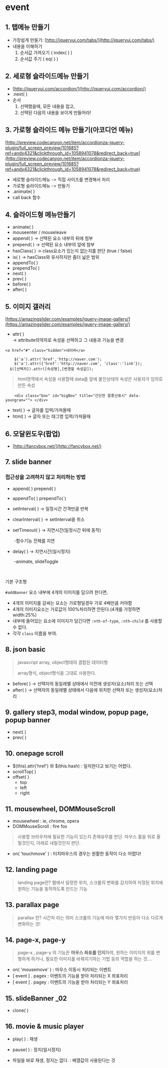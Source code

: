 # event

## 1. 탭메뉴 만들기

- 가장쉽게 만들기: [http://jqueryui.com/tabs/](http://jqueryui.com/tabs/)
- 내용을 이해하기
  1. 순서값 가져오기 (    index( )    )
  2. 순서값 주기 (    eq( )    )

## 2. 세로형 슬라이드메뉴 만들기

- [http://jqueryui.com/accordion/](http://jqueryui.com/accordion/)
- .next( )
- 순서
  1. 선택했을때, 모든 내용을 접고,
  2. 선택된 다음의 내용을 보이게 만들어라!

## 3. 가로형 슬라이드 메뉴 만들기(아코디언 메뉴)

[http://preview.codecanyon.net/item/accordionza-jquery-plugin/full_screen_preview/101685?ref=andy4321&clickthrough_id=1058941078&redirect_back=true](http://preview.codecanyon.net/item/accordionza-jquery-plugin/full_screen_preview/101685?ref=andy4321&clickthrough_id=1058941078&redirect_back=true)

- 세로형 슬라이드메뉴      -> 직접 사이즈를 변경해서 처리
- 가로형 슬라이드메뉴      -> 만들기
- .animate( )
- call back 함수

## 4. 슬라이드형 메뉴만들기

- animate( )
- mouseenter / mouseleave
- append( )         -> 선택된 요소 내부의 뒤에 첨부
- prepend( )       -> 선택된 요소 내부의 앞에 첨부
- hasClass( )       -> class요소가 있는지 없는지를 판단 (true / false)
- is( )                    -> hasClass와 유사하지만 좀더 넓은 범위
- appendTo( )
- prependTo( )
- next( )
- prev( )
- before( )
- after( )

## 5. 이미지 갤러리

[https://amazingslider.com/examples/jquery-image-gallery/](https://amazingslider.com/examples/jquery-image-gallery/)

- attr( )   
  -> attribute의약자로 속성을 선택하고 그 내용과 기능을 변경

```
<a href="#" class="hidden">네이버</a>

	$('a').attr('href','http://naver.com');
	$('a').attr({'href':'http://naver.com', 'class':'link'});
  $([선택자]).attr([속성명],[변경할 속성값]);
```

> html영역에서 속성을 사용할때 data를 앞에 붙인상태의 속성은 사용자가 임의로 만든 속성

```
	<div class="box" id="bigBox" title="간단한 말풍선표시" data-youngran=""> </div>
```

- text( )         -> 글자를 입력/가져올때
- html( )         -> 글자 또는 태그명 입력/가져올때

## 6. 모달윈도우(팝업)

- [http://fancybox.net/](http://fancybox.net/)

## 7. slide banner

### 접근성을 고려하지 않고 처리하는 방법

- append( )         prepend( )

- appendTo( )     prependTo( )

- setInterval( )         -> 일정시간 간격만큼 반복

- clearInterval( )      -> setInterval을 취소

- setTimeout( )        -> 지연시간(일정시간 뒤에 동작)  

  ​                                    -함수기능 전체를 지연

- delay( )                   -> 지연시간(일시정지)  

  ​                                    -animate, slideToggle

  ​

기본 구조형

`#addBanner` 요소 내부에 4개의 이미지를 담으려 한다면,

- 4개의 이미지를 감싸는 요소는 가로형일경우 가로 4배만큼 커야함
- 4개의 이미지요소는 가로값이 100%처리하면 안된다.(4개를 가정하면 width:25%)
- 내부에 들어있는 요소에 이미지가 담긴다면 `:nth-of-type`, `:nth-child` 를 사용할 수 없다.
- 각각 `class` 이름을 부여.

## 8. json basic

> javascript array, object형태의 결합된 데이터형
>
> array형식, object형식을 그대로 사용한다.



- before( )	 	-> 선택자의 동일레벨 상태에서 이전에 생성자(요소)처리  또는 선택
- after( )            -> 선택자의 동일레벨 상태에서 다음에 위치한 선택자 또는 생성자(요소)처리



## 9. gallery step3, modal window, popup page, popup banner

- next( )
- prev( )



## 10. onepage scroll

- $(this).attr('href') 와
  $(this.hash)
  : 일치한다고 보기는 어렵다.
- scrollTop( )
- offset( )
  - top
  - left
  - right




## 11. mousewheel, DOMMouseScroll

- mousewheel : ie, chrome, opera
- DOMMouseScroll : fire fox

> 사용할 브라우저에 필요한 기능이 있는지 존재유무를 판단.
> 마우스 휠을 위로 올릴것인지, 아래로 내릴것인지 판단.

- on( 'touchmove' )  : 터치마우스의 경우는 원활한 동작이 다소 어렵다!



## 12. landing page

> landing page란?
> 웹에서 일정한 위치, 스크롤의 변화를 감지하여 지정된 위치에 원하는 기능을 
> 동작하도록 만드는 기능



## 13. parallax page

> parallax 란?
> 시간차 라는 의미
> 스크롤의 기능에 따라 몇가지 반응이 다소 다르게 변화하는 것!



## 14. page-x, page-y

> page-x , page-y 의 기능은 **마우스 좌표를 인지**하여, 원하는 이미지의 위를 변형하게 하거나,
> 필요한 이미지를 바꿔치기하는 기법 등의 역할을 하는 것....

- on( 'mousemove' )     :     마우스 이동시 처리되는 이벤트
- [ event ] . pagex          :     이벤트의 기능을 받아 처리되는 X 좌표처리
- [ event ] . pagey          :     이벤트의 기능을 받아 처리되는 Y 좌표처리



## 15. slideBanner _02 

- clone( )



## 16. movie & music player

- play( )      : 재생
- pause( )   : 정지(일시정지)



- 파일을 바로 재생, 정지는 없다.   : 배열값이 사용된다는 것